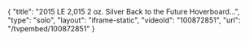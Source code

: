 {
    "title": "2015 LE 2,015 2 oz. Silver Back to the Future Hoverboard...",
    "type": "solo",
    "layout": "iframe-static",
    "videoId": "100872851",
    "url": "\/tvpembed\/100872851"
}